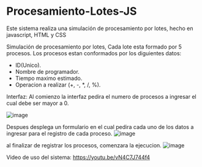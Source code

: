 # Procesamiento-Lotes-JS
Este sistema realiza una simulación de procesamiento por lotes, hecho en javascript, HTML y CSS

Simulación de procesamiento por lotes, Cada lote esta formado por 5 procesos.
Los procesos estan conformados por los diguientes datos:

 - ID(Unico).
 - Nombre de programador.
 - Tiempo maximo estimado.
 - Operacion a realizar (+, -, *, /, %).

Interfaz:
  Al comienzo la interfaz pedira el numero de procesos a ingresar el cual debe ser mayor a 0.
  
  ![image](https://user-images.githubusercontent.com/71399810/152000245-a94f4d47-f151-4754-9017-e37dead87ced.png)

  Despues desplega un formulario en el cual pedira cada uno de los datos a ingresar para el registro de cada proceso.
  ![image](https://user-images.githubusercontent.com/71399810/152000374-f0890768-f529-46fa-8803-456c98725aae.png)
  
  al finalizar de registrar los procesos, comenzara la ejecucion.
  ![image](https://user-images.githubusercontent.com/71399810/152000673-1452f325-6a6d-4b69-b0c5-a1ef6de35243.png)


Video de uso del sistema:
  https://youtu.be/vN4C7J744f4
